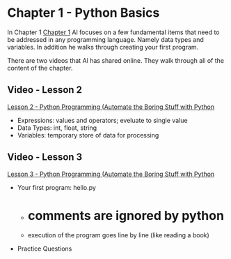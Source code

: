 # Chapter 1 - Python Basics
In Chapter 1 
[Chapter 1](https://automatetheboringstuff.com/chapter1/)
 Al focuses on a few fundamental items that need to be addressed in any programming language. Namely data types and variables. In addition he walks through creating your first program.

There are two videos that Al has shared online. They walk through all of the content of the chapter.

## Video - Lesson 2
[Lesson 2 - Python Programming (Automate the Boring Stuff with Python](https://www.youtube.com/watch?v=7qHMXu99d88)
- Expressions: values and operators; eveluate to single value
- Data Types: int, float, string
- Variables: temporary store of data for processing

## Video - Lesson 3
[Lesson 3 - Python Programming (Automate the Boring Stuff with Python](https://www.youtube.com/watch?v=buMTH6ICnqk)
- Your first program: hello.py 
  - # comments are ignored by python
  - execution of the program goes line by line (like reading a book)

- Practice Questions

